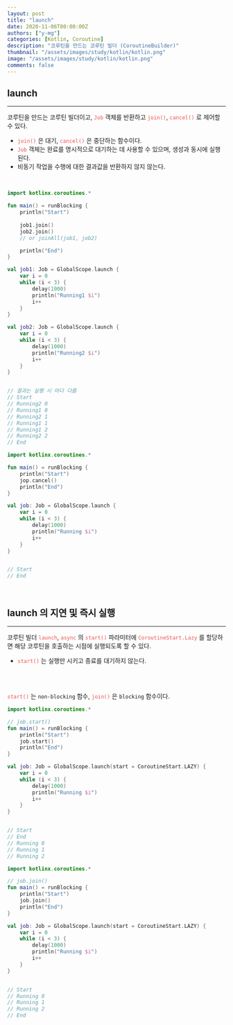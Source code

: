```yaml
---
layout: post
title: "launch"
date: 2020-11-06T00:00:00Z
authors: ["y-mg"]
categories: [Kotlin, Coroutine]
description: "코루틴을 만드는 코루틴 빌더 (CoroutineBuilder)"
thumbnail: "/assets/images/study/kotlin/kotlin.png"
image: "/assets/images/study/kotlin/kotlin.png"
comments: false
---
```



## launch
***
코루틴을 만드는 코루틴 빌더이고, <code style="color: #eb5657;">Job</code> 객체를 반환하고 <code style="color: #eb5657;">join()</code>, <code style="color: #eb5657;">cancel()</code> 로 제어할 수 있다.
- <code style="color: #eb5657;">join()</code> 은 대기, <code style="color: #eb5657;">cancel()</code> 은 중단하는 함수이다.
- <code style="color: #eb5657;">Job</code> 객체는 완료를 명시적으로 대기하는 데 사용할 수 있으며, 생성과 동시에 실행된다.
- 비동기 작업을 수행에 대한 결과값을 반환하지 않지 않는다.
<br/>

```kotlin
import kotlinx.coroutines.*

fun main() = runBlocking {
    println("Start")
    
    job1.join()
    job2.join()
    // or joinAll(job1, job2)

    println("End")
}

val job1: Job = GlobalScope.launch {
    var i = 0
    while (i < 3) {
        delay(1000)
        println("Running1 $i")
        i++
    }
}

val job2: Job = GlobalScope.launch {
    var i = 0
    while (i < 3) {
        delay(1000)
        println("Running2 $i")
        i++
    }
}


// 결과는 실행 시 마다 다름
// Start
// Running2 0
// Running1 0
// Running2 1
// Running1 1
// Running1 2
// Running2 2
// End
```

```kotlin
import kotlinx.coroutines.*

fun main() = runBlocking {
    println("Start")
    jop.cancel()
    println("End")
}

val job: Job = GlobalScope.launch {
    var i = 0
    while (i < 3) {
        delay(1000)
        println("Running $i")
        i++
    }
}


// Start
// End
```
<br/>



## launch 의 지연 및 즉시 실행
***
코루틴 빌더 <code style="color: #eb5657;">launch</code>, <code style="color: #eb5657;">async</code> 의 <code style="color: #eb5657;">start()</code> 파라미터에 <code style="color: #eb5657;">CoroutineStart.Lazy</code> 를 할당하면 해당 코루틴을 호출하는 시점에 실행되도록 할 수 있다.
- <code style="color: #eb5657;">start()</code> 는 실행만 시키고 종료를 대기하지 않는다.
<br/>
<br/>

<code style="color: #eb5657;">start()</code> 는 `non-blocking` 함수, <code style="color: #eb5657;">join()</code> 은 `blocking` 함수이다.
```kotlin
import kotlinx.coroutines.*

// job.start()
fun main() = runBlocking {
    println("Start")
    job.start()
    println("End")
}

val job: Job = GlobalScope.launch(start = CoroutineStart.LAZY) {
    var i = 0
    while (i < 3) {
        delay(1000)
        println("Running $i")
        i++
    }
}


// Start
// End
// Running 0
// Running 1
// Running 2
```

```kotlin
import kotlinx.coroutines.*

// job.join()
fun main() = runBlocking {
    println("Start")
    job.join()
    println("End")
}

val job: Job = GlobalScope.launch(start = CoroutineStart.LAZY) {
    var i = 0
    while (i < 3) {
        delay(1000)
        println("Running $i")
        i++
    }
}


// Start
// Running 0
// Running 1
// Running 2
// End
```